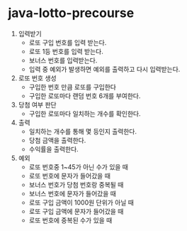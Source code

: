 # java-lotto-precourse

1. 입력받기
    - 로또 구입 번호를 입력 받는다.
    - 로또 1등 번호를 입력 받는다.
    - 보너스 번호를 입력받는다.
    - 입력 중 예외가 발생하면 예외를 출력하고 다시 입력받는다.
2. 로또 번호 생성
    - 구입한 번호 만큼 로또를 구입한다
    - 구입한 로또마다 랜덤 번호 6개를 부여한다.
3. 당첨 여부 판단
    - 구입한 로또마다 일치하는 개수를 확인한다.
4. 출력
    - 일치하는 개수를 통해 몇 등인지 출력한다.
    - 당첨 금액을 출력한다.
    - 수익률을 출력한다.
5. 예외
   - 로또 번호중 1~45가 아닌 수가 있을 때
   - 로또 번호에 문자가 들어갔을 때
   - 보너스 번호가 당첨 번호랑 중복될 때
   - 보너스 번호에 문자가 들어갔을 때
   - 로또 구입 금액이 1000원 단위가 아닐 때
   - 로또 구입 금액에 문자가 들어갔을 때
   - 로또 번호에 중복된 수가 있을 때
